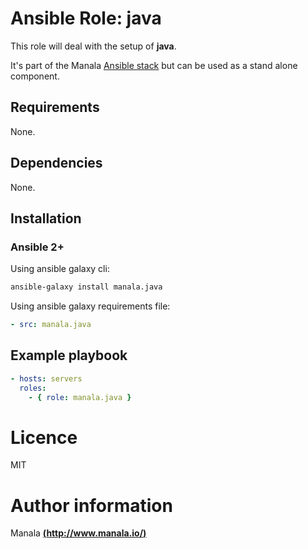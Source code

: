 # Ansible Role: java

This role will deal with the setup of __java__.

It's part of the Manala <a href="http://www.manala.io" target="_blank">Ansible stack</a> but can be used as a stand alone component.

## Requirements

None.

## Dependencies

None.

## Installation

### Ansible 2+

Using ansible galaxy cli:

```bash
ansible-galaxy install manala.java
```

Using ansible galaxy requirements file:

```yaml
- src: manala.java
```

## Example playbook

```yaml
- hosts: servers
  roles:
    - { role: manala.java }
```

# Licence

MIT

# Author information

Manala [**(http://www.manala.io/)**](http://www.manala.io)
